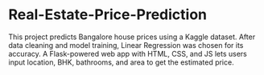 # Real-Estate-Price-Prediction
This project predicts Bangalore house prices using a Kaggle dataset. After data cleaning and model training, Linear Regression was chosen for its accuracy. A Flask-powered web app with HTML, CSS, and JS lets users input location, BHK, bathrooms, and area to get the estimated price.
